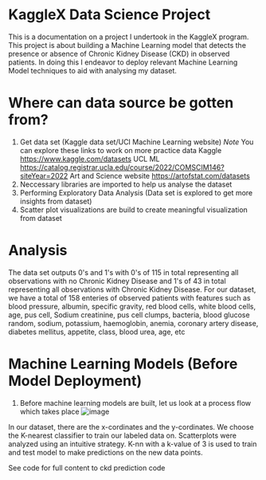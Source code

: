 # KaggleX Data Science Project

This is a documentation on a project I undertook in the KaggleX program. 
This project is about building a Machine Learning model that detects the presence or absence of Chronic Kidney Disease (CKD) in observed patients.
In doing this I endeavor to deploy relevant Machine Learning Model techniques to aid with analysing my dataset.

# Where can data source be gotten from? #
1. Get data set (Kaggle data set/UCI Machine Learning website)
  *Note* You can explore these links to work on more practice data
   Kaggle https://www.kaggle.com/datasets
   UCL ML https://catalog.registrar.ucla.edu/course/2022/COMSCIM146?siteYear=2022
   Art and Science website https://artofstat.com/datasets
2. Neccessary libraries are imported to help us analyse the dataset
3. Performing Exploratory Data Analysis (Data set is explored to get more insights from dataset)
4. Scatter plot visualizations are build to create meaningful visualization from dataset

# Analysis
The data set outputs 0's and 1's with 0's of 115 in total representing all observations with no Chronic Kidney Disease and 1's of 43 in total representing all observations with Chronic Kidney Disease. 
For our dataset, we have a total of 158 enteries of observed patients with features such as blood pressure, albumin, specific gravity, red blood cells, white blood cells, age, pus cell, Sodium creatinine, pus cell clumps, bacteria, blood glucose random, sodium, potassium, haemoglobin, anemia, coronary artery disease, diabetes mellitus, appetite, class, blood urea, age, etc

# Machine Learning Models (Before Model Deployment)

1. Before machine learning models are built, let us look at a process flow which takes place
![image](https://github.com/martfem13/KaggleX_Data-Science_Project/assets/94946814/c1594440-e459-47b4-9ae5-d566925bafca)

In our dataset, there are the x-cordinates and the y-cordinates. We choose the K-nearest classifier to train our labeled data on.
Scatterplots were analyzed using an intuitive strategy. K-nn with a k-value of 3 is used to train and test model to make predictions on the new data points.

See code for full content to ckd prediction code 

